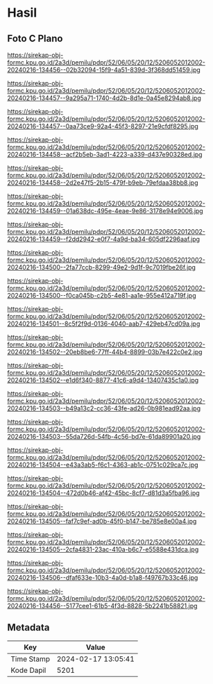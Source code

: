 # Hasil

## Foto C Plano

https://sirekap-obj-formc.kpu.go.id/2a3d/pemilu/pdpr/52/06/05/20/12/5206052012002-20240216-134456--02b32094-15f9-4a51-839d-3f368dd51459.jpg

https://sirekap-obj-formc.kpu.go.id/2a3d/pemilu/pdpr/52/06/05/20/12/5206052012002-20240216-134457--9a295a71-1740-4d2b-8d1e-0a45e8294ab8.jpg

https://sirekap-obj-formc.kpu.go.id/2a3d/pemilu/pdpr/52/06/05/20/12/5206052012002-20240216-134457--0aa73ce9-92a4-45f3-8297-21e9cfdf8295.jpg

https://sirekap-obj-formc.kpu.go.id/2a3d/pemilu/pdpr/52/06/05/20/12/5206052012002-20240216-134458--acf2b5eb-3ad1-4223-a339-d437e90328ed.jpg

https://sirekap-obj-formc.kpu.go.id/2a3d/pemilu/pdpr/52/06/05/20/12/5206052012002-20240216-134458--2d2e47f5-2b15-479f-b9eb-79efdaa38bb8.jpg

https://sirekap-obj-formc.kpu.go.id/2a3d/pemilu/pdpr/52/06/05/20/12/5206052012002-20240216-134459--01a638dc-495e-4eae-9e86-3178e94e9006.jpg

https://sirekap-obj-formc.kpu.go.id/2a3d/pemilu/pdpr/52/06/05/20/12/5206052012002-20240216-134459--f2dd2942-e0f7-4a9d-ba34-605df2296aaf.jpg

https://sirekap-obj-formc.kpu.go.id/2a3d/pemilu/pdpr/52/06/05/20/12/5206052012002-20240216-134500--2fa77ccb-8299-49e2-9d1f-9c7019fbe26f.jpg

https://sirekap-obj-formc.kpu.go.id/2a3d/pemilu/pdpr/52/06/05/20/12/5206052012002-20240216-134500--f0ca045b-c2b5-4e81-aa1e-955e412a719f.jpg

https://sirekap-obj-formc.kpu.go.id/2a3d/pemilu/pdpr/52/06/05/20/12/5206052012002-20240216-134501--8c5f2f9d-0136-4040-aab7-429eb47cd09a.jpg

https://sirekap-obj-formc.kpu.go.id/2a3d/pemilu/pdpr/52/06/05/20/12/5206052012002-20240216-134502--20eb8be6-77ff-44b4-8899-03b7e422c0e2.jpg

https://sirekap-obj-formc.kpu.go.id/2a3d/pemilu/pdpr/52/06/05/20/12/5206052012002-20240216-134502--e1d6f340-8877-41c6-a9d4-13407435c1a0.jpg

https://sirekap-obj-formc.kpu.go.id/2a3d/pemilu/pdpr/52/06/05/20/12/5206052012002-20240216-134503--b49a13c2-cc36-43fe-ad26-0b981ead92aa.jpg

https://sirekap-obj-formc.kpu.go.id/2a3d/pemilu/pdpr/52/06/05/20/12/5206052012002-20240216-134503--55da726d-54fb-4c56-bd7e-61da89901a20.jpg

https://sirekap-obj-formc.kpu.go.id/2a3d/pemilu/pdpr/52/06/05/20/12/5206052012002-20240216-134504--e43a3ab5-f6c1-4363-ab1c-0751c029ca7c.jpg

https://sirekap-obj-formc.kpu.go.id/2a3d/pemilu/pdpr/52/06/05/20/12/5206052012002-20240216-134504--472d0b46-af42-45bc-8cf7-d81d3a5fba96.jpg

https://sirekap-obj-formc.kpu.go.id/2a3d/pemilu/pdpr/52/06/05/20/12/5206052012002-20240216-134505--faf7c9ef-ad0b-45f0-b147-be785e8e00a4.jpg

https://sirekap-obj-formc.kpu.go.id/2a3d/pemilu/pdpr/52/06/05/20/12/5206052012002-20240216-134505--2cfa4831-23ac-410a-b6c7-e5588e431dca.jpg

https://sirekap-obj-formc.kpu.go.id/2a3d/pemilu/pdpr/52/06/05/20/12/5206052012002-20240216-134506--dfaf633e-10b3-4a0d-b1a8-f49767b33c46.jpg

https://sirekap-obj-formc.kpu.go.id/2a3d/pemilu/pdpr/52/06/05/20/12/5206052012002-20240216-134456--5177cee1-61b5-4f3d-8828-5b2241b58821.jpg


## Metadata

| Key        | Value               |
| ---------- | ------------------- |
| Time Stamp | 2024-02-17 13:05:41 |
| Kode Dapil | 5201                |



